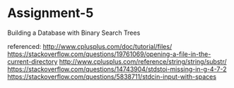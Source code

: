 # Assignment-5
Building a Database with Binary Search Trees

referenced:
http://www.cplusplus.com/doc/tutorial/files/
https://stackoverflow.com/questions/19761069/opening-a-file-in-the-current-directory
http://www.cplusplus.com/reference/string/string/substr/
https://stackoverflow.com/questions/14743904/stdstoi-missing-in-g-4-7-2
https://stackoverflow.com/questions/5838711/stdcin-input-with-spaces
